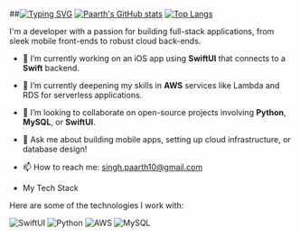 ##[![Typing SVG](https://readme-typing-svg.herokuapp.com?font=Fira+Code&pause=1000&width=435&lines=Hello+My+Name+is+Paarth+)](https://git.io/typing-svg)
[![Paarth's GitHub stats](https://github-readme-stats.vercel.app/api?username=Paarth2006&show_icons=true&theme=radical)](https://github.com/anuraghazra/github-readme-stats)
[![Top Langs](https://github-readme-stats.vercel.app/api/top-langs/?username=Paarth2006&layout=compact)](https://github.com/anuraghazra/github-readme-stats)

I'm a developer with a passion for building full-stack applications, from sleek mobile front-ends to robust cloud back-ends.

- 🔭 I’m currently working on an iOS app using **SwiftUI** that connects to a **Swift** backend.
- 🌱 I’m currently deepening my skills in **AWS** services like Lambda and RDS for serverless applications.
- 👯 I’m looking to collaborate on open-source projects involving **Python**, **MySQL**, or **SwiftUI**.
- 💬 Ask me about building mobile apps, setting up cloud infrastructure, or database design!
- 📫 How to reach me: singh.paarth10@gmail.com

- My Tech Stack

Here are some of the technologies I work with:

![SwiftUI](https://img.shields.io/badge/SwiftUI-F05138?style=for-the-badge&logo=Swift&logoColor=white)
![Python](https://img.shields.io/badge/Python-3776AB?style=for-the-badge&logo=python&logoColor=white)
![AWS](https://img.shields.io/badge/AWS-232F3E?style=for-the-badge&logo=amazon-aws&logoColor=white)
![MySQL](https://img.shields.io/badge/MySQL-4479A1?style=for-the-badge&logo=mysql&logoColor=white)
<!--
**Paarth2006/Paarth2006** is a ✨ _special_ ✨ repository because its `README.md` (this file) appears on your GitHub profile.

Hi  👋


